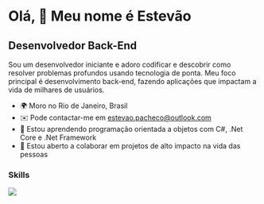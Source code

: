 Olá, 👋 Meu nome é Estevão
==========================

Desenvolvedor Back-End
-----------------------------

Sou um desenvolvedor iniciante e adoro codificar e descobrir como resolver problemas profundos usando tecnologia de ponta. Meu foco principal é desenvolvimento back-end, fazendo aplicações que impactam a vida de milhares de usuários.

* 🌍 Moro no Rio de Janeiro, Brasil
* ✉️ Pode contactar-me em [estevao.pacheco@outlook.com](mailto:estevao.pacheco@outlook.com)
* 🧠 Estou aprendendo programação orientada a objetos com C#, .Net Core e .Net Framework
* 🤝 Estou aberto a colaborar em projetos de alto impacto na vida das pessoas

### Skills

<img src="https://user-images.githubusercontent.com/40461634/114240154-134cc400-9955-11eb-9ee7-84a0a2c7e5ba.png"/>
